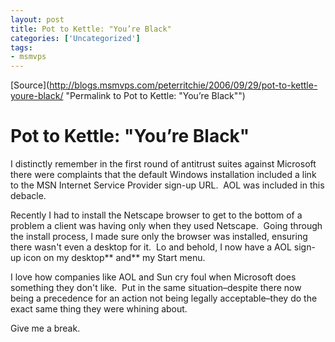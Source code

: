 ```yaml
---
layout: post
title: Pot to Kettle: "You’re Black"
categories: ['Uncategorized']
tags:
- msmvps
---
```

[Source](http://blogs.msmvps.com/peterritchie/2006/09/29/pot-to-kettle-youre-black/ "Permalink to Pot to Kettle: "You’re Black"")

# Pot to Kettle: "You’re Black"

I distinctly remember in the first round of antitrust suites against Microsoft there were complaints that the default Windows installation included a link to the MSN Internet Service Provider sign-up URL.  AOL was included in this debacle.

Recently I had to install the Netscape browser to get to the bottom of a problem a client was having only when they used Netscape.  Going through the install process, I made sure only the browser was installed, ensuring there wasn't even a desktop for it.  Lo and behold, I now have a AOL sign-up icon on my desktop** and** my Start menu.

I love how companies like AOL and Sun cry foul when Microsoft does something they don't like.  Put in the same situation–despite there now being a precedence for an action not being legally acceptable–they do the exact same thing they were whining about.

Give me a break.

